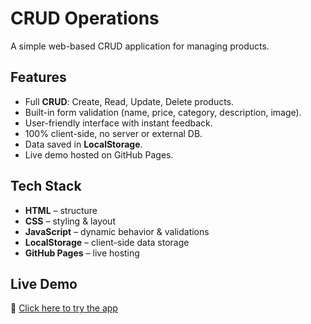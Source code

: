 # CRUD Operations

A simple web-based CRUD application for managing products.

## Features
- Full **CRUD**: Create, Read, Update, Delete products.
- Built-in form validation (name, price, category, description, image).
- User-friendly interface with instant feedback.
- 100% client-side, no server or external DB.
- Data saved in **LocalStorage**.
- Live demo hosted on GitHub Pages.

## Tech Stack
- **HTML** – structure
- **CSS** – styling & layout
- **JavaScript** – dynamic behavior & validations
- **LocalStorage** – client-side data storage
- **GitHub Pages** – live hosting

## Live Demo
🔗 [Click here to try the app](https://mohamedashraf011.github.io/Crud-Operations/)
